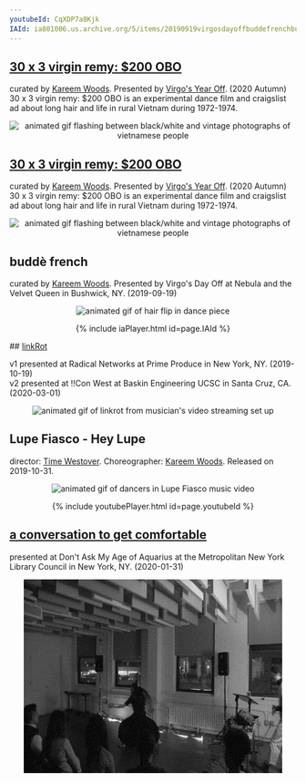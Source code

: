 ```yaml
---
youtubeId: CqXDP7a8Kjk
IAId: ia801006.us.archive.org/5/items/20190919virgosdayoffbuddefrenchbushwickfilmedbyartifact/20190919_virgosDayOff_buddeFrench_Bushwick_filmedByArtifact.mp4
---
```

## <a href="{{site.baseurl}}/2020/09/30/30x3.html">30 x 3 virgin remy: $200 OBO</a>

curated by [Kareem Woods](https://www.instagram.com/andrekwoods/). Presented by [Virgo's Year Off](https://vimeo.com/472306291). (2020 Autumn)
30 x 3 virgin remy: $200 OBO is an experimental dance film and craigslist ad about long hair and life in rural Vietnam during 1972-1974.
<p align="center">
<img src="{{base}}/assets/remy.gif" alt="animated gif flashing between black/white and vintage photographs of vietnamese people">
</p>


## <a href="{{site.baseurl}}/2020/09/30/30x3.html">30 x 3 virgin remy: $200 OBO</a>

curated by [Kareem Woods](https://www.instagram.com/andrekwoods/). Presented by [Virgo's Year Off](https://vimeo.com/472306291). (2020 Autumn)
30 x 3 virgin remy: $200 OBO is an experimental dance film and craigslist ad about long hair and life in rural Vietnam during 1972-1974.
<p align="center">
<img src="{{base}}/assets/remy.gif" alt="animated gif flashing between black/white and vintage photographs of vietnamese people">
</p>

## buddè french

curated by [Kareem Woods](https://www.instagram.com/andrekwoods/). Presented by Virgo's Day Off at Nebula and the Velvet Queen in Bushwick, NY. (2019-09-19)
<p align="center">
<img src="{{site.baseurl}}/assets/virgosDay-slow-bw.gif" alt="animated gif of hair flip in dance piece" height="140">   
<p align="center">
{% include iaPlayer.html id=page.IAId %}
</p>
</p>
## <a href="{{sit.baseurl}}/2020/03/14/linkrot.html">linkRot</a>

v1 presented at Radical Networks at Prime Produce in New York, NY. (2019-10-19)<br />v2 presented at !!Con West at Baskin Engineering UCSC in Santa Cruz, CA. (2020-03-01)
<p align="center">
<img src="{{site.baseurl}}/assets/linkrotBang-short-bw.gif" alt="animated gif of linkrot from musician's video streaming set up" height="340">
</p>

## Lupe Fiasco - Hey Lupe

director: [Time Westover](http://westovercam.com/). Choreographer: [Kareem Woods](https://www.instagram.com/andrekwoods/). Released on 2019-10-31.
<p align="center">
<img src="{{site.baseurl}}/assets/lupe-short-bw.gif" alt="animated gif of dancers in Lupe Fiasco music video" height="140">   
<p align="center">
{% include youtubePlayer.html id=page.youtubeId %}
</p>
</p>

## <a href="{{sit.baseful}}/2020/02/14/age-of-aquarius-nyc.html">a conversation to get comfortable</a>

presented at Don't Ask My Age of Aquarius at the Metropolitan New York Library Council in New York, NY. (2020-01-31)
<p align="center">
<img src="/assets/aqua-short-bw.gif" alt="animated gif of dancer and musician performing with audience watching" height="340" />
</p>
